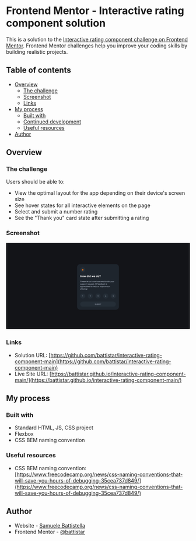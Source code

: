 # Frontend Mentor - Interactive rating component solution

This is a solution to the [Interactive rating component challenge on Frontend Mentor](https://www.frontendmentor.io/challenges/interactive-rating-component-koxpeBUmI). Frontend Mentor challenges help you improve your coding skills by building realistic projects.

## Table of contents

- [Overview](#overview)
  - [The challenge](#the-challenge)
  - [Screenshot](#screenshot)
  - [Links](#links)
- [My process](#my-process)
  - [Built with](#built-with)
  - [Continued development](#continued-development)
  - [Useful resources](#useful-resources)
- [Author](#author)

## Overview

### The challenge

Users should be able to:

- View the optimal layout for the app depending on their device's screen size
- See hover states for all interactive elements on the page
- Select and submit a number rating
- See the "Thank you" card state after submitting a rating

### Screenshot

![](./screenshot.jpg)

### Links

- Solution URL: [https://github.com/battistar/interactive-rating-component-main](https://github.com/battistar/interactive-rating-component-main)
- Live Site URL: [https://battistar.github.io/interactive-rating-component-main/](https://battistar.github.io/interactive-rating-component-main/)

## My process

### Built with

- Standard HTML, JS, CSS project
- Flexbox
- CSS BEM naming convention

### Useful resources

- CSS BEM naming convention: [https://www.freecodecamp.org/news/css-naming-conventions-that-will-save-you-hours-of-debugging-35cea737d849/](https://www.freecodecamp.org/news/css-naming-conventions-that-will-save-you-hours-of-debugging-35cea737d849/)

## Author

- Website - [Samuele Battistella](https://battistar.github.io/)
- Frontend Mentor - [@battistar](https://www.frontendmentor.io/profile/battistar)
